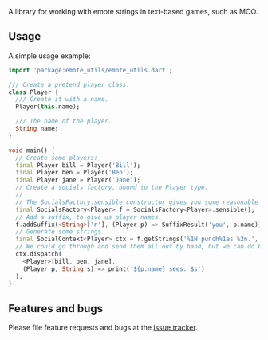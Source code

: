 A library for working with emote strings in text-based games, such as MOO.

## Usage

A simple usage example:

```dart
import 'package:emote_utils/emote_utils.dart';

/// Create a pretend player class.
class Player {
  /// Create it with a name.
  Player(this.name);

  /// The name of the player.
  String name;
}

void main() {
  // Create some players:
  final Player bill = Player('Bill');
  final Player ben = Player('Ben');
  final Player jane = Player('Jane');
  // Create a socials factory, bound to the Player type.
  //
  // The SocialsFactory.sensible constructor gives you some reasonable defaults (at least for english), ensuring that word endings like "y", "es", and "s" work as expected.
  final SocialsFactory<Player> f = SocialsFactory<Player>.sensible();
  // Add a suffix, to give us player names.
  f.addSuffix(<String>['n'], (Player p) => SuffixResult('you', p.name));
  // Generate some strings.
  final SocialContext<Player> ctx = f.getStrings('%1N punch%1es %2n.', <Player>[jane, bill]);
  // We could go through and send them all out by hand, but we can do better:
  ctx.dispatch(
    <Player>[bill, ben, jane],
    (Player p, String s) => print('${p.name} sees: $s')
  );
}
```

## Features and bugs

Please file feature requests and bugs at the [issue tracker](https://github.com/chrisnorman7/emote_utils).
